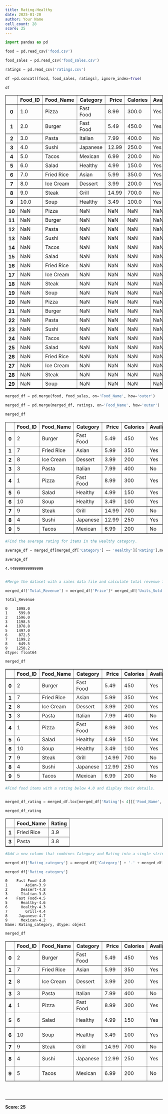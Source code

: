 ```yaml
---
title: Rating-Healthy
date: 2025-01-20
author: Your Name
cell_count: 28
score: 25
---
```


```python
import pandas as pd
```


```python
food = pd.read_csv('food.csv')
```


```python
food_sales = pd.read_csv('food_sales.csv')
```


```python
ratings = pd.read_csv('ratings.csv')
```


```python
df =pd.concat([food, food_sales, ratings], ignore_index=True)
```


```python
df
```




<div>
<style scoped>
    .dataframe tbody tr th:only-of-type {
        vertical-align: middle;
    }

    .dataframe tbody tr th {
        vertical-align: top;
    }

    .dataframe thead th {
        text-align: right;
    }
</style>
<table border="1" class="dataframe">
  <thead>
    <tr style="text-align: right;">
      <th></th>
      <th>Food_ID</th>
      <th>Food_Name</th>
      <th>Category</th>
      <th>Price</th>
      <th>Calories</th>
      <th>Available</th>
      <th>Units_Sold</th>
      <th>Rating</th>
    </tr>
  </thead>
  <tbody>
    <tr>
      <th>0</th>
      <td>1.0</td>
      <td>Pizza</td>
      <td>Fast Food</td>
      <td>8.99</td>
      <td>300.0</td>
      <td>Yes</td>
      <td>NaN</td>
      <td>NaN</td>
    </tr>
    <tr>
      <th>1</th>
      <td>2.0</td>
      <td>Burger</td>
      <td>Fast Food</td>
      <td>5.49</td>
      <td>450.0</td>
      <td>Yes</td>
      <td>NaN</td>
      <td>NaN</td>
    </tr>
    <tr>
      <th>2</th>
      <td>3.0</td>
      <td>Pasta</td>
      <td>Italian</td>
      <td>7.99</td>
      <td>400.0</td>
      <td>No</td>
      <td>NaN</td>
      <td>NaN</td>
    </tr>
    <tr>
      <th>3</th>
      <td>4.0</td>
      <td>Sushi</td>
      <td>Japanese</td>
      <td>12.99</td>
      <td>250.0</td>
      <td>Yes</td>
      <td>NaN</td>
      <td>NaN</td>
    </tr>
    <tr>
      <th>4</th>
      <td>5.0</td>
      <td>Tacos</td>
      <td>Mexican</td>
      <td>6.99</td>
      <td>200.0</td>
      <td>No</td>
      <td>NaN</td>
      <td>NaN</td>
    </tr>
    <tr>
      <th>5</th>
      <td>6.0</td>
      <td>Salad</td>
      <td>Healthy</td>
      <td>4.99</td>
      <td>150.0</td>
      <td>Yes</td>
      <td>NaN</td>
      <td>NaN</td>
    </tr>
    <tr>
      <th>6</th>
      <td>7.0</td>
      <td>Fried Rice</td>
      <td>Asian</td>
      <td>5.99</td>
      <td>350.0</td>
      <td>Yes</td>
      <td>NaN</td>
      <td>NaN</td>
    </tr>
    <tr>
      <th>7</th>
      <td>8.0</td>
      <td>Ice Cream</td>
      <td>Dessert</td>
      <td>3.99</td>
      <td>200.0</td>
      <td>Yes</td>
      <td>NaN</td>
      <td>NaN</td>
    </tr>
    <tr>
      <th>8</th>
      <td>9.0</td>
      <td>Steak</td>
      <td>Grill</td>
      <td>14.99</td>
      <td>700.0</td>
      <td>No</td>
      <td>NaN</td>
      <td>NaN</td>
    </tr>
    <tr>
      <th>9</th>
      <td>10.0</td>
      <td>Soup</td>
      <td>Healthy</td>
      <td>3.49</td>
      <td>100.0</td>
      <td>Yes</td>
      <td>NaN</td>
      <td>NaN</td>
    </tr>
    <tr>
      <th>10</th>
      <td>NaN</td>
      <td>Pizza</td>
      <td>NaN</td>
      <td>NaN</td>
      <td>NaN</td>
      <td>NaN</td>
      <td>120.0</td>
      <td>NaN</td>
    </tr>
    <tr>
      <th>11</th>
      <td>NaN</td>
      <td>Burger</td>
      <td>NaN</td>
      <td>NaN</td>
      <td>NaN</td>
      <td>NaN</td>
      <td>200.0</td>
      <td>NaN</td>
    </tr>
    <tr>
      <th>12</th>
      <td>NaN</td>
      <td>Pasta</td>
      <td>NaN</td>
      <td>NaN</td>
      <td>NaN</td>
      <td>NaN</td>
      <td>150.0</td>
      <td>NaN</td>
    </tr>
    <tr>
      <th>13</th>
      <td>NaN</td>
      <td>Sushi</td>
      <td>NaN</td>
      <td>NaN</td>
      <td>NaN</td>
      <td>NaN</td>
      <td>50.0</td>
      <td>NaN</td>
    </tr>
    <tr>
      <th>14</th>
      <td>NaN</td>
      <td>Tacos</td>
      <td>NaN</td>
      <td>NaN</td>
      <td>NaN</td>
      <td>NaN</td>
      <td>180.0</td>
      <td>NaN</td>
    </tr>
    <tr>
      <th>15</th>
      <td>NaN</td>
      <td>Salad</td>
      <td>NaN</td>
      <td>NaN</td>
      <td>NaN</td>
      <td>NaN</td>
      <td>300.0</td>
      <td>NaN</td>
    </tr>
    <tr>
      <th>16</th>
      <td>NaN</td>
      <td>Fried Rice</td>
      <td>NaN</td>
      <td>NaN</td>
      <td>NaN</td>
      <td>NaN</td>
      <td>100.0</td>
      <td>NaN</td>
    </tr>
    <tr>
      <th>17</th>
      <td>NaN</td>
      <td>Ice Cream</td>
      <td>NaN</td>
      <td>NaN</td>
      <td>NaN</td>
      <td>NaN</td>
      <td>400.0</td>
      <td>NaN</td>
    </tr>
    <tr>
      <th>18</th>
      <td>NaN</td>
      <td>Steak</td>
      <td>NaN</td>
      <td>NaN</td>
      <td>NaN</td>
      <td>NaN</td>
      <td>80.0</td>
      <td>NaN</td>
    </tr>
    <tr>
      <th>19</th>
      <td>NaN</td>
      <td>Soup</td>
      <td>NaN</td>
      <td>NaN</td>
      <td>NaN</td>
      <td>NaN</td>
      <td>250.0</td>
      <td>NaN</td>
    </tr>
    <tr>
      <th>20</th>
      <td>NaN</td>
      <td>Pizza</td>
      <td>NaN</td>
      <td>NaN</td>
      <td>NaN</td>
      <td>NaN</td>
      <td>NaN</td>
      <td>4.5</td>
    </tr>
    <tr>
      <th>21</th>
      <td>NaN</td>
      <td>Burger</td>
      <td>NaN</td>
      <td>NaN</td>
      <td>NaN</td>
      <td>NaN</td>
      <td>NaN</td>
      <td>4.0</td>
    </tr>
    <tr>
      <th>22</th>
      <td>NaN</td>
      <td>Pasta</td>
      <td>NaN</td>
      <td>NaN</td>
      <td>NaN</td>
      <td>NaN</td>
      <td>NaN</td>
      <td>3.8</td>
    </tr>
    <tr>
      <th>23</th>
      <td>NaN</td>
      <td>Sushi</td>
      <td>NaN</td>
      <td>NaN</td>
      <td>NaN</td>
      <td>NaN</td>
      <td>NaN</td>
      <td>4.7</td>
    </tr>
    <tr>
      <th>24</th>
      <td>NaN</td>
      <td>Tacos</td>
      <td>NaN</td>
      <td>NaN</td>
      <td>NaN</td>
      <td>NaN</td>
      <td>NaN</td>
      <td>4.2</td>
    </tr>
    <tr>
      <th>25</th>
      <td>NaN</td>
      <td>Salad</td>
      <td>NaN</td>
      <td>NaN</td>
      <td>NaN</td>
      <td>NaN</td>
      <td>NaN</td>
      <td>4.6</td>
    </tr>
    <tr>
      <th>26</th>
      <td>NaN</td>
      <td>Fried Rice</td>
      <td>NaN</td>
      <td>NaN</td>
      <td>NaN</td>
      <td>NaN</td>
      <td>NaN</td>
      <td>3.9</td>
    </tr>
    <tr>
      <th>27</th>
      <td>NaN</td>
      <td>Ice Cream</td>
      <td>NaN</td>
      <td>NaN</td>
      <td>NaN</td>
      <td>NaN</td>
      <td>NaN</td>
      <td>4.8</td>
    </tr>
    <tr>
      <th>28</th>
      <td>NaN</td>
      <td>Steak</td>
      <td>NaN</td>
      <td>NaN</td>
      <td>NaN</td>
      <td>NaN</td>
      <td>NaN</td>
      <td>4.4</td>
    </tr>
    <tr>
      <th>29</th>
      <td>NaN</td>
      <td>Soup</td>
      <td>NaN</td>
      <td>NaN</td>
      <td>NaN</td>
      <td>NaN</td>
      <td>NaN</td>
      <td>4.3</td>
    </tr>
  </tbody>
</table>
</div>




```python
merged_df = pd.merge(food, food_sales, on='Food_Name', how='outer')
```


```python
merged_df = pd.merge(merged_df, ratings, on='Food_Name', how='outer')
```


```python
merged_df
```




<div>
<style scoped>
    .dataframe tbody tr th:only-of-type {
        vertical-align: middle;
    }

    .dataframe tbody tr th {
        vertical-align: top;
    }

    .dataframe thead th {
        text-align: right;
    }
</style>
<table border="1" class="dataframe">
  <thead>
    <tr style="text-align: right;">
      <th></th>
      <th>Food_ID</th>
      <th>Food_Name</th>
      <th>Category</th>
      <th>Price</th>
      <th>Calories</th>
      <th>Available</th>
      <th>Units_Sold</th>
      <th>Rating</th>
    </tr>
  </thead>
  <tbody>
    <tr>
      <th>0</th>
      <td>2</td>
      <td>Burger</td>
      <td>Fast Food</td>
      <td>5.49</td>
      <td>450</td>
      <td>Yes</td>
      <td>200</td>
      <td>4.0</td>
    </tr>
    <tr>
      <th>1</th>
      <td>7</td>
      <td>Fried Rice</td>
      <td>Asian</td>
      <td>5.99</td>
      <td>350</td>
      <td>Yes</td>
      <td>100</td>
      <td>3.9</td>
    </tr>
    <tr>
      <th>2</th>
      <td>8</td>
      <td>Ice Cream</td>
      <td>Dessert</td>
      <td>3.99</td>
      <td>200</td>
      <td>Yes</td>
      <td>400</td>
      <td>4.8</td>
    </tr>
    <tr>
      <th>3</th>
      <td>3</td>
      <td>Pasta</td>
      <td>Italian</td>
      <td>7.99</td>
      <td>400</td>
      <td>No</td>
      <td>150</td>
      <td>3.8</td>
    </tr>
    <tr>
      <th>4</th>
      <td>1</td>
      <td>Pizza</td>
      <td>Fast Food</td>
      <td>8.99</td>
      <td>300</td>
      <td>Yes</td>
      <td>120</td>
      <td>4.5</td>
    </tr>
    <tr>
      <th>5</th>
      <td>6</td>
      <td>Salad</td>
      <td>Healthy</td>
      <td>4.99</td>
      <td>150</td>
      <td>Yes</td>
      <td>300</td>
      <td>4.6</td>
    </tr>
    <tr>
      <th>6</th>
      <td>10</td>
      <td>Soup</td>
      <td>Healthy</td>
      <td>3.49</td>
      <td>100</td>
      <td>Yes</td>
      <td>250</td>
      <td>4.3</td>
    </tr>
    <tr>
      <th>7</th>
      <td>9</td>
      <td>Steak</td>
      <td>Grill</td>
      <td>14.99</td>
      <td>700</td>
      <td>No</td>
      <td>80</td>
      <td>4.4</td>
    </tr>
    <tr>
      <th>8</th>
      <td>4</td>
      <td>Sushi</td>
      <td>Japanese</td>
      <td>12.99</td>
      <td>250</td>
      <td>Yes</td>
      <td>50</td>
      <td>4.7</td>
    </tr>
    <tr>
      <th>9</th>
      <td>5</td>
      <td>Tacos</td>
      <td>Mexican</td>
      <td>6.99</td>
      <td>200</td>
      <td>No</td>
      <td>180</td>
      <td>4.2</td>
    </tr>
  </tbody>
</table>
</div>




```python
#Find the average rating for items in the Healthy category.
```


```python
average_df = merged_df[merged_df['Category'] == 'Healthy']['Rating'].mean()
```


```python
average_df
```




    4.449999999999999




```python

```


```python
#Merge the dataset with a sales data file and calculate total revenue for each Category.
```


```python
merged_df['Total_Revenue'] = merged_df['Price']* merged_df['Units_Sold']
```


```python
Total_Revenue
```




    0    1098.0
    1     599.0
    2    1596.0
    3    1198.5
    4    1078.8
    5    1497.0
    6     872.5
    7    1199.2
    8     649.5
    9    1258.2
    dtype: float64




```python
merged_df
```




<div>
<style scoped>
    .dataframe tbody tr th:only-of-type {
        vertical-align: middle;
    }

    .dataframe tbody tr th {
        vertical-align: top;
    }

    .dataframe thead th {
        text-align: right;
    }
</style>
<table border="1" class="dataframe">
  <thead>
    <tr style="text-align: right;">
      <th></th>
      <th>Food_ID</th>
      <th>Food_Name</th>
      <th>Category</th>
      <th>Price</th>
      <th>Calories</th>
      <th>Available</th>
      <th>Units_Sold</th>
      <th>Rating</th>
      <th>Total_Revenue</th>
    </tr>
  </thead>
  <tbody>
    <tr>
      <th>0</th>
      <td>2</td>
      <td>Burger</td>
      <td>Fast Food</td>
      <td>5.49</td>
      <td>450</td>
      <td>Yes</td>
      <td>200</td>
      <td>4.0</td>
      <td>1098.0</td>
    </tr>
    <tr>
      <th>1</th>
      <td>7</td>
      <td>Fried Rice</td>
      <td>Asian</td>
      <td>5.99</td>
      <td>350</td>
      <td>Yes</td>
      <td>100</td>
      <td>3.9</td>
      <td>599.0</td>
    </tr>
    <tr>
      <th>2</th>
      <td>8</td>
      <td>Ice Cream</td>
      <td>Dessert</td>
      <td>3.99</td>
      <td>200</td>
      <td>Yes</td>
      <td>400</td>
      <td>4.8</td>
      <td>1596.0</td>
    </tr>
    <tr>
      <th>3</th>
      <td>3</td>
      <td>Pasta</td>
      <td>Italian</td>
      <td>7.99</td>
      <td>400</td>
      <td>No</td>
      <td>150</td>
      <td>3.8</td>
      <td>1198.5</td>
    </tr>
    <tr>
      <th>4</th>
      <td>1</td>
      <td>Pizza</td>
      <td>Fast Food</td>
      <td>8.99</td>
      <td>300</td>
      <td>Yes</td>
      <td>120</td>
      <td>4.5</td>
      <td>1078.8</td>
    </tr>
    <tr>
      <th>5</th>
      <td>6</td>
      <td>Salad</td>
      <td>Healthy</td>
      <td>4.99</td>
      <td>150</td>
      <td>Yes</td>
      <td>300</td>
      <td>4.6</td>
      <td>1497.0</td>
    </tr>
    <tr>
      <th>6</th>
      <td>10</td>
      <td>Soup</td>
      <td>Healthy</td>
      <td>3.49</td>
      <td>100</td>
      <td>Yes</td>
      <td>250</td>
      <td>4.3</td>
      <td>872.5</td>
    </tr>
    <tr>
      <th>7</th>
      <td>9</td>
      <td>Steak</td>
      <td>Grill</td>
      <td>14.99</td>
      <td>700</td>
      <td>No</td>
      <td>80</td>
      <td>4.4</td>
      <td>1199.2</td>
    </tr>
    <tr>
      <th>8</th>
      <td>4</td>
      <td>Sushi</td>
      <td>Japanese</td>
      <td>12.99</td>
      <td>250</td>
      <td>Yes</td>
      <td>50</td>
      <td>4.7</td>
      <td>649.5</td>
    </tr>
    <tr>
      <th>9</th>
      <td>5</td>
      <td>Tacos</td>
      <td>Mexican</td>
      <td>6.99</td>
      <td>200</td>
      <td>No</td>
      <td>180</td>
      <td>4.2</td>
      <td>1258.2</td>
    </tr>
  </tbody>
</table>
</div>




```python
#Find food items with a rating below 4.0 and display their details.
```


```python

```


```python
merged_df_rating = merged_df.loc[merged_df['Rating']< 4][['Food_Name','Rating']]
```


```python
merged_df_rating 
```




<div>
<style scoped>
    .dataframe tbody tr th:only-of-type {
        vertical-align: middle;
    }

    .dataframe tbody tr th {
        vertical-align: top;
    }

    .dataframe thead th {
        text-align: right;
    }
</style>
<table border="1" class="dataframe">
  <thead>
    <tr style="text-align: right;">
      <th></th>
      <th>Food_Name</th>
      <th>Rating</th>
    </tr>
  </thead>
  <tbody>
    <tr>
      <th>1</th>
      <td>Fried Rice</td>
      <td>3.9</td>
    </tr>
    <tr>
      <th>3</th>
      <td>Pasta</td>
      <td>3.8</td>
    </tr>
  </tbody>
</table>
</div>




```python
#Add a new column that combines Category and Rating into a single string.
```


```python
merged_df['Rating_category'] = merged_df['Category'] + '-' + merged_df['Rating'].astype(str)
```


```python
merged_df['Rating_category']
```




    0    Fast Food-4.0
    1        Asian-3.9
    2      Dessert-4.8
    3      Italian-3.8
    4    Fast Food-4.5
    5      Healthy-4.6
    6      Healthy-4.3
    7        Grill-4.4
    8     Japanese-4.7
    9      Mexican-4.2
    Name: Rating_category, dtype: object




```python
merged_df
```




<div>
<style scoped>
    .dataframe tbody tr th:only-of-type {
        vertical-align: middle;
    }

    .dataframe tbody tr th {
        vertical-align: top;
    }

    .dataframe thead th {
        text-align: right;
    }
</style>
<table border="1" class="dataframe">
  <thead>
    <tr style="text-align: right;">
      <th></th>
      <th>Food_ID</th>
      <th>Food_Name</th>
      <th>Category</th>
      <th>Price</th>
      <th>Calories</th>
      <th>Available</th>
      <th>Units_Sold</th>
      <th>Rating</th>
      <th>Total_Revenue</th>
      <th>new_colum</th>
      <th>Rating_category</th>
    </tr>
  </thead>
  <tbody>
    <tr>
      <th>0</th>
      <td>2</td>
      <td>Burger</td>
      <td>Fast Food</td>
      <td>5.49</td>
      <td>450</td>
      <td>Yes</td>
      <td>200</td>
      <td>4.0</td>
      <td>1098.0</td>
      <td>Fast Food-4.0</td>
      <td>Fast Food-4.0</td>
    </tr>
    <tr>
      <th>1</th>
      <td>7</td>
      <td>Fried Rice</td>
      <td>Asian</td>
      <td>5.99</td>
      <td>350</td>
      <td>Yes</td>
      <td>100</td>
      <td>3.9</td>
      <td>599.0</td>
      <td>Asian-3.9</td>
      <td>Asian-3.9</td>
    </tr>
    <tr>
      <th>2</th>
      <td>8</td>
      <td>Ice Cream</td>
      <td>Dessert</td>
      <td>3.99</td>
      <td>200</td>
      <td>Yes</td>
      <td>400</td>
      <td>4.8</td>
      <td>1596.0</td>
      <td>Dessert-4.8</td>
      <td>Dessert-4.8</td>
    </tr>
    <tr>
      <th>3</th>
      <td>3</td>
      <td>Pasta</td>
      <td>Italian</td>
      <td>7.99</td>
      <td>400</td>
      <td>No</td>
      <td>150</td>
      <td>3.8</td>
      <td>1198.5</td>
      <td>Italian-3.8</td>
      <td>Italian-3.8</td>
    </tr>
    <tr>
      <th>4</th>
      <td>1</td>
      <td>Pizza</td>
      <td>Fast Food</td>
      <td>8.99</td>
      <td>300</td>
      <td>Yes</td>
      <td>120</td>
      <td>4.5</td>
      <td>1078.8</td>
      <td>Fast Food-4.5</td>
      <td>Fast Food-4.5</td>
    </tr>
    <tr>
      <th>5</th>
      <td>6</td>
      <td>Salad</td>
      <td>Healthy</td>
      <td>4.99</td>
      <td>150</td>
      <td>Yes</td>
      <td>300</td>
      <td>4.6</td>
      <td>1497.0</td>
      <td>Healthy-4.6</td>
      <td>Healthy-4.6</td>
    </tr>
    <tr>
      <th>6</th>
      <td>10</td>
      <td>Soup</td>
      <td>Healthy</td>
      <td>3.49</td>
      <td>100</td>
      <td>Yes</td>
      <td>250</td>
      <td>4.3</td>
      <td>872.5</td>
      <td>Healthy-4.3</td>
      <td>Healthy-4.3</td>
    </tr>
    <tr>
      <th>7</th>
      <td>9</td>
      <td>Steak</td>
      <td>Grill</td>
      <td>14.99</td>
      <td>700</td>
      <td>No</td>
      <td>80</td>
      <td>4.4</td>
      <td>1199.2</td>
      <td>Grill-4.4</td>
      <td>Grill-4.4</td>
    </tr>
    <tr>
      <th>8</th>
      <td>4</td>
      <td>Sushi</td>
      <td>Japanese</td>
      <td>12.99</td>
      <td>250</td>
      <td>Yes</td>
      <td>50</td>
      <td>4.7</td>
      <td>649.5</td>
      <td>Japanese-4.7</td>
      <td>Japanese-4.7</td>
    </tr>
    <tr>
      <th>9</th>
      <td>5</td>
      <td>Tacos</td>
      <td>Mexican</td>
      <td>6.99</td>
      <td>200</td>
      <td>No</td>
      <td>180</td>
      <td>4.2</td>
      <td>1258.2</td>
      <td>Mexican-4.2</td>
      <td>Mexican-4.2</td>
    </tr>
  </tbody>
</table>
</div>




```python

```


```python

```


```python

```


---
**Score: 25**

